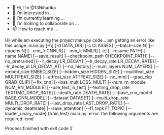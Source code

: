 - 👋 Hi, I’m @13Niharika
- 👀 I’m interested in ...
- 🌱 I’m currently learning ...
- 💞️ I’m looking to collaborate on ...
- 📫 How to reach me ...

<!---
13Niharika/13Niharika is a ✨ special ✨ repository because its `README.md` (this file) appears on your GitHub profile.
You can click the Preview link to take a look at your changes.
--->
Hii while am executing the project main.py code...
am getting an error like this
usage: main.py [-h] [-d DATA_DIR] [-c CLASSES] [--batch-size N] [--epochs N]
               [--cnn_lr CNNLR] [--mm_lr MMLR] [-e] [--resume PATH]
               [--name NAME] [--save_result]
               [--checkpoint_path CHECKPOINT_PATH] [--no_pretrained]
               [--lr_decay LR_DECAY] [--lr_decay_rate LR_DECAY_RATE]
               [--lr_decay_at LR_DECAY_AT] [--no_history]
               [--num_layers NUM_LAYERS] [--embed_size EMBED_SIZE]
               [--hidden_size HIDDEN_SIZE] [--multifeat_size MULTIFEAT_SIZE]
               [--attfeat_size ATTFEAT_SIZE] [--no_mm] [--grad_clip GRAD_CLIP]
               [--fix_cnn] [--loss_mult LOSS_MULT]
               [--num_rn_module NUM_RN_MODULE] [--use_text_in_test]
               [--textimg_drop_rate TEXTIMG_DROP_RATE]
               [--death_rate DEATH_RATE] [--base_cnn_model BASE_CNN_MODEL]
               [--dataset DATASET] [--multi_drop_rate MULTI_DROP_RATE]
               [--last_drop_rate LAST_DROP_RATE] [--dynamic_deathrate]
               [--save_attention] [--f1_topk F1_TOPK] [--loader_unary_mode]
               {train,test}
main.py: error: the following arguments are required: cmd

Process finished with exit code 2

